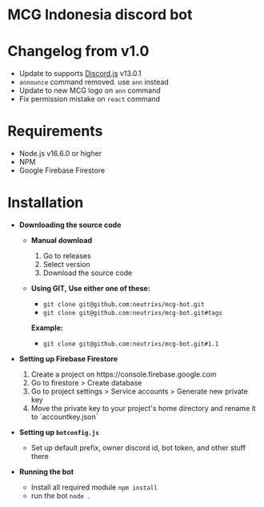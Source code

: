 
# MCG Indonesia discord bot

# Changelog from v1.0

 - Update to supports <a href="https://github.com/discordjs/discord.js">Discord.js</a> v13.0.1
 - `announce` command removed. use `ann` instead
 - Update to new MCG logo on `ann` command
 - Fix permission mistake on `react` command
 
 # Requirements
 
 - Node.js v16.6.0 or higher
 - NPM
 - Google Firebase Firestore
 
 # Installation
 - **Downloading the source code**
	 - **Manual download**
	 	<ol type="1">
			<li>Go to releases</li>
			<li>Select version</li>
			<li>Download the source code</li>
		</ol>
	- **Using GIT,**
		 **Use either one of these:**
		- `git clone git@github.com:neutrixs/mcg-bot.git`
		- `git clone git@github.com:neutrixs/mcg-bot.git#tags`
		
		**Example:**
		- `git clone git@github.com:neutrixs/mcg-bot.git#1.1`

- **Setting up Firebase Firestore**
	<ol type="1">
		<li>Create a project on https://console.firebase.google.com</li>
		<li>Go to firestore > Create database</li>
		<li>Go to project settings > Service accounts > Generate new private key</li>
		<li>Move the private key to your project's home directory and rename it to `accountkey.json`</li>
	</ol>

- **Setting up `botconfig.js`**
	- Set up default prefix, owner discord id, bot token, and other stuff there

- **Running the bot**
	- Install all required module `npm install`
	- run the bot `node .`

